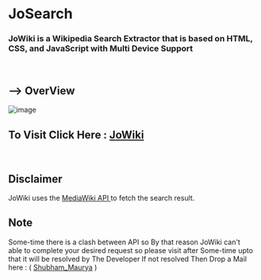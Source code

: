 # JoSearch
### JoWiki is a Wikipedia Search Extractor that is based on HTML, CSS, and JavaScript with Multi Device Support 
<br>

## --> OverView

![image](https://user-images.githubusercontent.com/65014926/194763534-2a292e56-3936-45bd-ad1f-e4b50e7cdc90.png)




## To Visit Click Here : <a href = "https://shubham996633.github.io/JoWiki/">JoWiki</a>

<br>

## Disclaimer   
   JoWiki uses the <a href = "https://en.wikipedia.org/w/api.php">MediaWiki API </a> to fetch the search result.
   

   



## Note
 
Some-time there is a clash between API so By that reason JoWiki can't  
able to complete your desired request so please visit after Some-time upto that it will be resolved by The Developer
If not resolved Then Drop a Mail here : ( <a href = "mailto:shubhammaurya996633+work@gmail.com"> Shubham_Maurya</a> )
